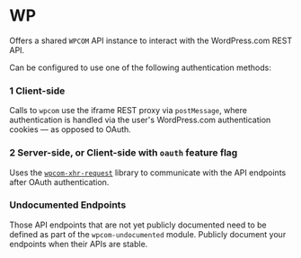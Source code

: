 WP
======

Offers a shared `WPCOM` API instance to interact with the WordPress.com REST API.

Can be configured to use one of the following authentication methods:

### 1 Client-side

Calls to `wpcom` use the iframe REST proxy via `postMessage`, where authentication is handled via the user's WordPress.com authentication cookies — as opposed to OAuth.

### 2 Server-side, or Client-side with `oauth` feature flag

Uses the [`wpcom-xhr-request`](https://github.com/Automattic/wpcom-xhr-request) library to communicate with the API endpoints after OAuth authentication.

### Undocumented Endpoints

Those API endpoints that are not yet publicly documented need to be defined as part of the `wpcom-undocumented` module. Publicly document your endpoints when their APIs are stable.
